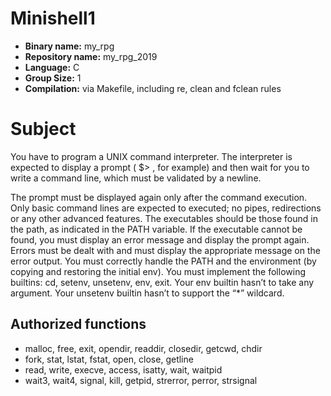 # Minishell1

- **Binary name:** my_rpg
- **Repository name:** my_rpg_2019
- **Language:** C
- **Group Size:** 1
- **Compilation:** via Makefile, including re, clean and fclean rules

# Subject

You have to program a UNIX command interpreter. The interpreter is expected to display a prompt ( $> , for example) and then wait for you to write a command line, which must be validated by a newline.

The prompt must be displayed again only after the command execution.
Only basic command lines are expected to executed; no pipes, redirections or any other advanced features.
The executables should be those found in the path, as indicated in the PATH variable.
If the executable cannot be found, you must display an error message and display the prompt again.
Errors must be dealt with and must display the appropriate message on the error output.
You must correctly handle the PATH and the environment (by copying and restoring the initial env).
You must implement the following builtins: cd, setenv, unsetenv, env, exit.
Your env builtin hasn’t to take any argument. Your unsetenv builtin hasn’t to support the “*” wildcard.

## Authorized functions
- malloc, free, exit, opendir, readdir, closedir, getcwd, chdir
- fork, stat, lstat, fstat, open, close, getline
- read, write, execve, access, isatty, wait, waitpid
- wait3, wait4, signal, kill, getpid, strerror, perror, strsignal
